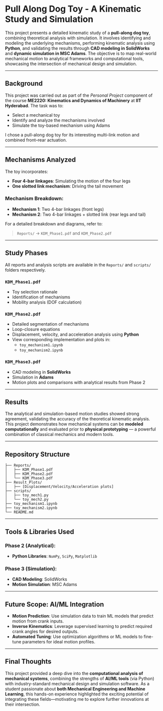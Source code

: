 # Pull Along Dog Toy - A Kinematic Study and Simulation

This project presents a detailed kinematic study of a **pull-along dog toy**, combining theoretical analysis with simulation. It involves identifying and modeling the underlying mechanisms, performing kinematic analysis using **Python**, and validating the results through **CAD modeling in SolidWorks** and **dynamic simulation in MSC Adams**. The objective is to map real-world mechanical motion to analytical frameworks and computational tools, showcasing the intersection of mechanical design and simulation.

---

## Background

This project was carried out as part of the *Personal Project* component of the course **ME2220: Kinematics and Dynamics of Machinery** at **IIT Hyderabad**. The task was to:

- Select a mechanical toy
- Identify and analyze the mechanisms involved
- Simulate the toy-based mechanism using Adams

I chose a pull-along dog toy for its interesting multi-link motion and combined front–rear actuation.

---

## Mechanisms Analyzed

The toy incorporates:
- **Four 4-bar linkages**: Simulating the motion of the four legs
- **One slotted link mechanism**: Driving the tail movement

### Mechanism Breakdown:
- **Mechanism 1**: Two 4-bar linkages (front legs)
- **Mechanism 2**: Two 4-bar linkages + slotted link (rear legs and tail)

For a detailed breakdown and diagrams, refer to:
> `Reports/` → `KDM_Phase1.pdf` and `KDM_Phase2.pdf`

---

## Study Phases

All reports and analysis scripts are available in the `Reports/` and `scripts/` folders respectively.

### `KDM_Phase1.pdf`
- Toy selection rationale
- Identification of mechanisms
- Mobility analysis (DOF calculation)

### `KDM_Phase2.pdf`
- Detailed segmentation of mechanisms
- Loop-closure equations
- Displacement, velocity, and acceleration analysis using **Python**
- View corresponding implementation and plots in:
  - `toy_mechanism1.ipynb`
  - `toy_mechanism2.ipynb`

### `KDM_Phase3.pdf`
- CAD modeling in **SolidWorks**
- Simulation in **Adams**
- Motion plots and comparisons with analytical results from Phase 2

---

## Results

The analytical and simulation-based motion studies showed strong agreement, validating the accuracy of the theoretical kinematic analysis. This project demonstrates how mechanical systems can be **modeled computationally** and evaluated prior to **physical prototyping** — a powerful combination of classical mechanics and modern tools.

---

## Repository Structure

```plaintext
├── Reports/
│   ├── KDM_Phase1.pdf
│   ├── KDM_Phase2.pdf
│   └── KDM_Phase3.pdf
├── Result_Plots/
│   ├── [Displacement/Velocity/Acceleration plots]
├── scripts/
│   ├── toy_mech1.py
│   └── toy_mech2.py
├── toy_mechanism1.ipynb
├── toy_mechanism2.ipynb
└── README.md
```

---

## Tools & Libraries Used

### Phase 2 (Analytical):
- **Python Libraries**: `NumPy`, `SciPy`, `Matplotlib`

### Phase 3 (Simulation):
- **CAD Modeling**: SolidWorks
- **Motion Simulation**: MSC Adams

---

## Future Scope: AI/ML Integration

- **Motion Prediction**: Use simulation data to train ML models that predict motion from crank inputs.
- **Inverse Kinematics**: Leverage supervised learning to predict required crank angles for desired outputs.
- **Automated Tuning**: Use optimization algorithms or ML models to fine-tune parameters for ideal motion profiles.

---

## Final Thoughts

This project provided a deep dive into the **computational analysis of mechanical systems**, combining the strengths of **AI/ML tools** (via Python) with industry-standard mechanical design and simulation software. As a student passionate about **both Mechanical Engineering and Machine Learning**, this hands-on experience highlighted the exciting potential of integrating these fields—motivating me to explore further innovations at their intersection.


